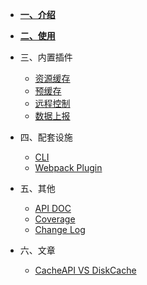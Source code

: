 
- [**一、介绍**](/README.md)

- [**二、使用**](contents/usage.md)

- 三、内置插件

    - [资源缓存](contents/todo.md)
    - [预缓存](contents/todo.md)
    - [远程控制](contents/todo.md)
    - [数据上报](contents/todo.md)

- 四、配套设施

    - [CLI](contents/todo.md)
    - [Webpack Plugin](contents/todo.md)

- 五、其他
    - [API DOC](contents/todo.md)
    - [Coverage](contents/todo.md)
    - [Change Log](contents/todo.md)

- 六、文章
    - [CacheAPI VS DiskCache](contents/todo.md)
